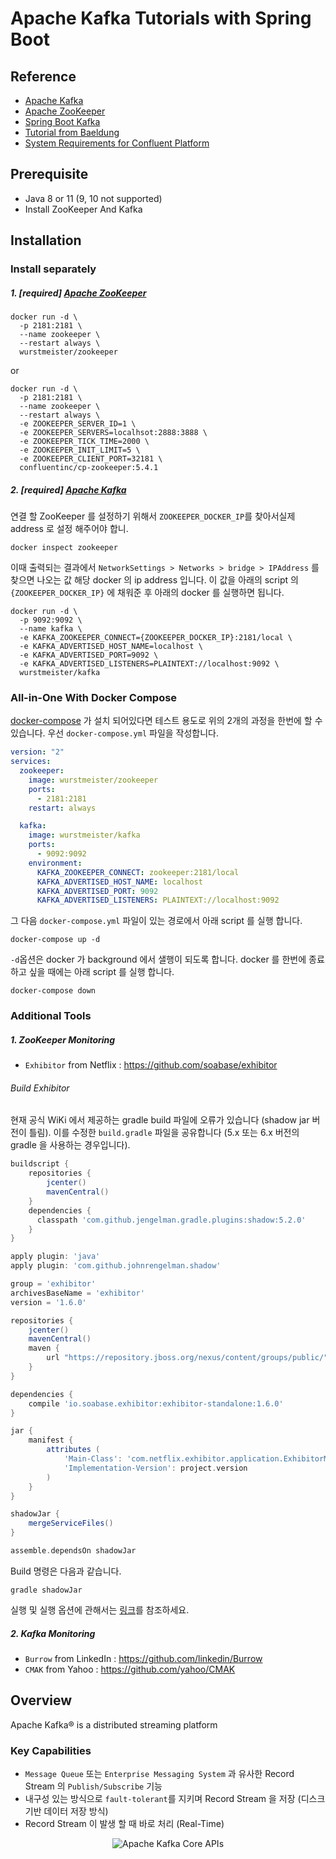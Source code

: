 # Apache Kafka Tutorials with Spring Boot

## Reference

* [Apache Kafka](https://kafka.apache.org/)
* [Apache ZooKeeper](https://zookeeper.apache.org/)
* [Spring Boot Kafka](https://docs.spring.io/spring-boot/docs/2.2.6.RELEASE/reference/htmlsingle/#boot-features-kafka)
* [Tutorial from Baeldung](https://www.baeldung.com/spring-kafka)
* [System Requirements for Confluent Platform](https://docs.confluent.io/current/installation/system-requirements.html)

## Prerequisite

* Java 8 or 11 (9, 10 not supported)
* Install ZooKeeper And Kafka

## Installation

### Install separately

##### 1. [required] [Apache ZooKeeper](https://github.com/wurstmeister/zookeeper-docker)

```shell script
docker run -d \
  -p 2181:2181 \
  --name zookeeper \
  --restart always \
  wurstmeister/zookeeper
```
or

```shell script
docker run -d \
  -p 2181:2181 \
  --name zookeeper \
  --restart always \
  -e ZOOKEEPER_SERVER_ID=1 \
  -e ZOOKEEPER_SERVERS=localhsot:2888:3888 \
  -e ZOOKEEPER_TICK_TIME=2000 \
  -e ZOOKEEPER_INIT_LIMIT=5 \
  -e ZOOKEEPER_CLIENT_PORT=32181 \
  confluentinc/cp-zookeeper:5.4.1
```

##### 2. [required] [Apache Kafka](https://github.com/wurstmeister/kafka-docker)

연결 할 ZooKeeper 를 설정하기 위해서 `ZOOKEEPER_DOCKER_IP`를 찾아서실제 address 로 설정 해주어야 합니.
```shell script
docker inspect zookeeper
```

이때 출력되는 결과에서 `NetworkSettings > Networks > bridge > IPAddress` 를 찾으면 나오는 값 해당 docker 의 ip address 입니다. 이 값을 아래의 script 의 `{ZOOKEEPER_DOCKER_IP}` 에 채워준 후 아래의 docker 를 실행하면 됩니다. 

```shell script
docker run -d \
  -p 9092:9092 \
  --name kafka \
  -e KAFKA_ZOOKEEPER_CONNECT={ZOOKEEPER_DOCKER_IP}:2181/local \
  -e KAFKA_ADVERTISED_HOST_NAME=localhost \
  -e KAFKA_ADVERTISED_PORT=9092 \
  -e KAFKA_ADVERTISED_LISTENERS=PLAINTEXT://localhost:9092 \
  wurstmeister/kafka
```

### All-in-One With Docker Compose

[docker-compose](https://docs.docker.com/compose/install/) 가 설치 되어있다면 테스트 용도로 위의 2개의 과정을 한번에 할 수 있습니다. 우선 `docker-compose.yml` 파일을 작성합니다.
```yaml
version: "2"
services:
  zookeeper:
    image: wurstmeister/zookeeper
    ports:
      - 2181:2181
    restart: always

  kafka:
    image: wurstmeister/kafka
    ports:
      - 9092:9092
    environment:
      KAFKA_ZOOKEEPER_CONNECT: zookeeper:2181/local
      KAFKA_ADVERTISED_HOST_NAME: localhost
      KAFKA_ADVERTISED_PORT: 9092
      KAFKA_ADVERTISED_LISTENERS: PLAINTEXT://localhost:9092
```

그 다음 `docker-compose.yml` 파일이 있는 경로에서 아래 script 를 실행 합니다.
```shell script
docker-compose up -d
```

`-d`옵션은 docker 가 background 에서 샐행이 되도록 합니다. docker 를 한번에 종료하고 싶을 때에는 아래 script 를 실행 합니다.
```shell script
docker-compose down
```

### Additional Tools

##### 1. ZooKeeper Monitoring
* `Exhibitor` from Netflix : https://github.com/soabase/exhibitor

###### Build Exhibitor

현재 공식 WiKi 에서 제공하는 gradle build 파일에 오류가 있습니다 (shadow jar 버전이 틀림). 이를 수정한 `build.gradle` 파일을 공유합니다 (5.x 또는 6.x 버전의 gradle 을 사용하는 경우입니다).

```groovy
buildscript {
    repositories {
        jcenter()
        mavenCentral()
    }
    dependencies {
      classpath 'com.github.jengelman.gradle.plugins:shadow:5.2.0'
    }
}

apply plugin: 'java'
apply plugin: 'com.github.johnrengelman.shadow'

group = 'exhibitor'
archivesBaseName = 'exhibitor'
version = '1.6.0'

repositories {
    jcenter()
    mavenCentral()
    maven {
        url "https://repository.jboss.org/nexus/content/groups/public/"
    }
}

dependencies {
    compile 'io.soabase.exhibitor:exhibitor-standalone:1.6.0'
}

jar {
    manifest {
        attributes (
            'Main-Class': 'com.netflix.exhibitor.application.ExhibitorMain',
            'Implementation-Version': project.version
        )
    }
}

shadowJar {
    mergeServiceFiles()
}

assemble.dependsOn shadowJar
``` 

Build 명령은 다음과 같습니다.

```shell script
gradle shadowJar
```

실행 및 실행 옵션에 관해서는 [링크](https://github.com/soabase/exhibitor/wiki/Running-Exhibitor)를 참조하세요.

##### 2. Kafka Monitoring
* `Burrow` from LinkedIn : https://github.com/linkedin/Burrow
* `CMAK` from Yahoo : https://github.com/yahoo/CMAK

## Overview
Apache Kafka® is a distributed streaming platform

### Key Capabilities
* `Message Queue` 또는 `Enterprise Messaging System` 과 유사한 Record Stream 의 `Publish/Subscribe` 기능
* 내구성 있는 방식으로 `fault-tolerant`를 지키며 Record Stream 을 저장 (디스크 기반 데이터 저장 방식)
* Record Stream 이 발생 할 때 바로 처리 (Real-Time)

<p align="center">
  <img src="https://kafka.apache.org/24/images/kafka-apis.png" alt="Apache Kafka Core APIs"/>
</p>